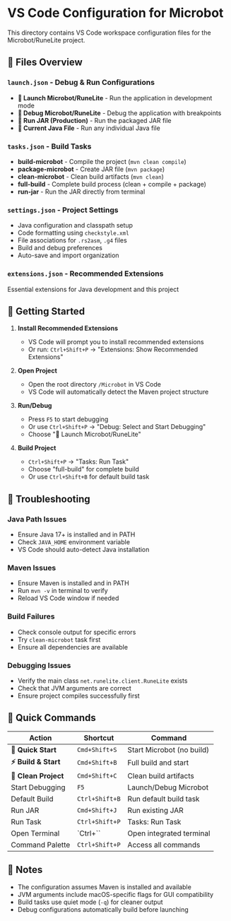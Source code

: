 # VS Code Configuration for Microbot

This directory contains VS Code workspace configuration files for the Microbot/RuneLite project.

## 📁 Files Overview

### `launch.json` - Debug & Run Configurations

- **🚀 Launch Microbot/RuneLite** - Run the application in development mode
- **🐛 Debug Microbot/RuneLite** - Debug the application with breakpoints
- **🏃 Run JAR (Production)** - Run the packaged JAR file
- **🔧 Current Java File** - Run any individual Java file

### `tasks.json` - Build Tasks

- **build-microbot** - Compile the project (`mvn clean compile`)
- **package-microbot** - Create JAR file (`mvn package`)
- **clean-microbot** - Clean build artifacts (`mvn clean`)
- **full-build** - Complete build process (clean + compile + package)
- **run-jar** - Run the JAR directly from terminal

### `settings.json` - Project Settings

- Java configuration and classpath setup
- Code formatting using `checkstyle.xml`
- File associations for `.rs2asm`, `.g4` files
- Build and debug preferences
- Auto-save and import organization

### `extensions.json` - Recommended Extensions

Essential extensions for Java development and this project

## 🚀 Getting Started

1. **Install Recommended Extensions**

   - VS Code will prompt you to install recommended extensions
   - Or run: `Ctrl+Shift+P` → "Extensions: Show Recommended Extensions"

2. **Open Project**

   - Open the root directory `/Microbot` in VS Code
   - VS Code will automatically detect the Maven project structure

3. **Run/Debug**

   - Press `F5` to start debugging
   - Or use `Ctrl+Shift+P` → "Debug: Select and Start Debugging"
   - Choose "🚀 Launch Microbot/RuneLite"

4. **Build Project**
   - `Ctrl+Shift+P` → "Tasks: Run Task"
   - Choose "full-build" for complete build
   - Or use `Ctrl+Shift+B` for default build task

## 🔧 Troubleshooting

### Java Path Issues

- Ensure Java 17+ is installed and in PATH
- Check `JAVA_HOME` environment variable
- VS Code should auto-detect Java installation

### Maven Issues

- Ensure Maven is installed and in PATH
- Run `mvn -v` in terminal to verify
- Reload VS Code window if needed

### Build Failures

- Check console output for specific errors
- Try `clean-microbot` task first
- Ensure all dependencies are available

### Debugging Issues

- Verify the main class `net.runelite.client.RuneLite` exists
- Check that JVM arguments are correct
- Ensure project compiles successfully first

## 🎯 Quick Commands

| Action               | Shortcut       | Command                   |
| -------------------- | -------------- | ------------------------- |
| **🚀 Quick Start**   | `Cmd+Shift+S`  | Start Microbot (no build) |
| **⚡ Build & Start** | `Cmd+Shift+B`  | Full build and start      |
| **🧹 Clean Project** | `Cmd+Shift+C`  | Clean build artifacts     |
| Start Debugging      | `F5`           | Launch/Debug Microbot     |
| Default Build        | `Ctrl+Shift+B` | Run default build task    |
| Run JAR              | `Cmd+Shift+J`  | Run existing JAR          |
| Run Task             | `Ctrl+Shift+P` | Tasks: Run Task           |
| Open Terminal        | `Ctrl+\``      | Open integrated terminal  |
| Command Palette      | `Ctrl+Shift+P` | Access all commands       |

## 📝 Notes

- The configuration assumes Maven is installed and available
- JVM arguments include macOS-specific flags for GUI compatibility
- Build tasks use quiet mode (`-q`) for cleaner output
- Debug configurations automatically build before launching
